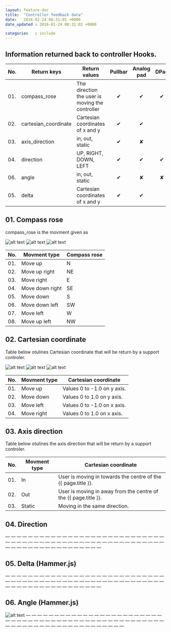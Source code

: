 ```yaml
---
layout: feature-doc
title:  "Controller feedback data"
date:   2016-02-24 00:31:01 +0000
date_updated : 2016-01-24 00:31:02 +0000

categories   : include
---
```


## Information returned back to controller Hooks.

| No. | Return keys           | Return values                                   | Pullbar    | Analog pad | DPad     | GesturePad |
|---- | --------------------  | ----------------------------------              | :-:        | :-:        | :-:      | :-:        |
| 01. | compass_rose          | The direction the user is moving the controller | &#x2714; | &#x2714;   | &#x2714; | &#x2714;   |
| 02. | cartesian_coordinate  | Cartesian coordinates of x and y                | &#x2714; | &#x2714;   |          | &#x2714;   |
| 03. | axis_direction        | in, out, static                                 | &#x2714; | &#x2718;   |          | &#x2718;   |
| 04. | direction             | UP, RIGHT, DOWN, LEFT                           | &#x2714; | &#x2714;   | &#x2714; | &#x2714;   |
| 06. | angle                 | in, out, static                                 | &#x2714; | &#x2718;   | &#x2718; | &#x2718;   |
| 05. | delta                 | Cartesian coordinates of x and y                | &#x2714; | &#x2714;   |          | &#x2714;   |

## 01. Compass rose
compass_rose is the movment given as

![alt text]( ../images/a-pad-cardinal-direction@2x.png "Logo Title Text 1")
![alt text]( ../images/a-pad-cardinal-direction@2x.png "Logo Title Text 1")
![alt text]( ../images/a-pad-cardinal-direction@2x.png "Logo Title Text 1")

| No. | Movment type    | Compass rose |
|---- | -------------   | ------------ |
| 01. | Move up         | N            |
| 02. | Move up right   | NE           |
| 03. | Move right      | E            |
| 04. | Move down right | SE           |
| 05. | Move down       | S            |
| 06. | Move down left  | SW           |
| 07. | Move left       | W            |
| 08. | Move up left    | NW           |

## 02. Cartesian coordinate
Table below otulines Cartesian coordinate that will be return by a support controler.

![alt text]( ../images/a-pad-coordinates-diagram@2x.png "Logo Title Text 1")
![alt text]( ../images/a-pad-coordinates-diagram@2x.png "Logo Title Text 1")
![alt text]( ../images/a-pad-coordinates-diagram@2x.png "Logo Title Text 1")

| No. | Movment type  | Cartesian coordinate               |
|---- | ------------- | ---------------------------------- |
| 01. | Move up       | Values 0 to -1.0 on y axis.        |
| 02. | Move down     | Values 0 to 1.0 on y axis.         |
| 03. | Move left     | Values 0 to -1.0 on x axis.        |
| 04. | Move right    | Values 0 to 1.0 on x axis.         |



## 03. Axis direction
Table below otulines the axis direction that will be return by a support controler.

| No. | Movment type  | Cartesian coordinate                                            |
|---- | ------------- | ----------------------------------                              |
| 01. | In            | User is moving in towards the centre of the {{ page.title }}.   |
| 02. | Out           | User is moving in away from the centre of the {{ page.title }}. |
| 03. | Static        | Moving in the same direction.                                   |



## 04. Direction
— — — — — — — — — — — — — — — — — — — — — — — — — — — — — — — — — — — — — — — — — — — — — — — — — — — — — — — — — — — — — — — — — — — — — — — — —



## 05. Delta (Hammer.js)
— — — — — — — — — — — — — — — — — — — — — — — — — — — — — — — — — — — — — — — — — — — — — — — — — — — — — — — — — — — — — — — — — — — — — — — — —



## 06. Angle (Hammer.js)
![alt text]( ../images/a-pad-angle-diagram@2x.png "Logo Title Text 1")
— — — — — — — — — — — — — — — — — — — — — — — — — — — — — — — — — — — — — — — — — — — — — — — — — — — — — — — — — — — — — — — — — — — — — — — — —